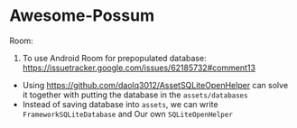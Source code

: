 # Awesome-Possum

Room:
1. To use Android Room for prepopulated database: https://issuetracker.google.com/issues/62185732#comment13
- Using https://github.com/daolq3012/AssetSQLiteOpenHelper can solve it together with putting the database in the `assets/databases`
- Instead of saving database into `assets`, we can write `FrameworkSQLiteDatabase` and Our own `SQLiteOpenHelper`
